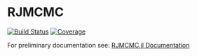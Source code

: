 # RJMCMC

[![Build Status](https://github.com/LidkeLab/RJMCMC.jl/workflows/CI/badge.svg)](https://github.com/LidkeLab/RJMCMC.jl/actions)
[![Coverage](https://codecov.io/gh/LidkeLab/RJMCMC.jl/branch/master/graph/badge.svg)](https://codecov.io/gh/LidkeLab/RJMCMC.jl)

For preliminary documentation see: [RJMCMC.jl Documentation](https://lidkelab.github.io/RJMCMC.jl/dev/)
